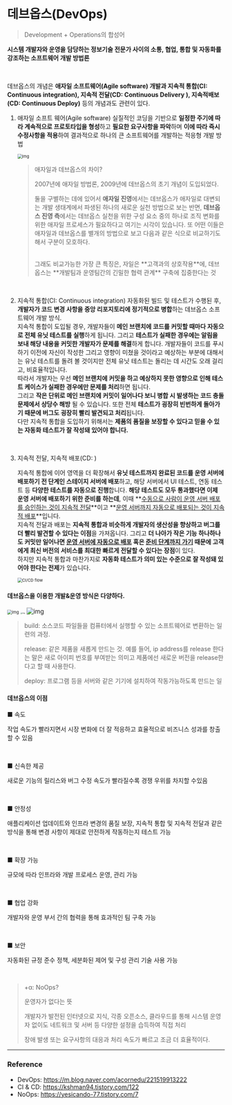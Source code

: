 # 데브옵스(DevOps)

>  Development + Operations의 합성어

 **시스템 개발자와 운영을 담당하는 정보기술 전문가 사이의 소통, 협업, 통합 및 자동화를 강조하는 소프트웨어 개발 방법론**

<br>

데브옵스의 개념은 **애자일 소프트웨어(Agile software) 개발과 지속적 통합(CI: Continuous integration), 지속적 전달(CD: Continuous Delivery ), 지속적배보(CD: Continuous Deploy)** 등의 개념과도 관련이 있다.

1. 애자일 소프트 웨어(Agile software)
    실질적인 코딩을 기반으로 **일정한 주기에 따라 계속적으로 프로토타입을 형성**하고 **필요한 요구사항을 파악**하며 **이에 따라 즉시 수정사항을 적용**하여 결과적으로 하나의 큰 소프트웨어를 개발하는 적응형 개발 방법  

   <img src="https://mblogthumb-phinf.pstatic.net/MjAxOTA0MjJfMTg2/MDAxNTU1OTE5MjgxODY0.UKN7dcZBYMhDrK3EzW-koh9ib4hNa6Wi2q6p_YBlCtog.6vLIqAzIo04afAosDZ5_n4_JdpFO242S5uZl8kMDVbcg.JPEG.acornedu/%EC%9D%B4%EB%AF%B8%EC%A7%803.jpg?type=w800" alt="img" style="zoom:67%;" />

   > 애자일과 데브옵스의 차이?
   >
   > 2007년에 애자일 방법론, 2009년에 데브옵스의 초기 개념이 도입되었다.
   >
   > 둘을 구별하는 데에 있어서 **애자일 진영**에서는 데브옵스가 애자일로 대변되는 개발 생태계에서 파생된 하나의 새로운 실천 방법으로 보는 반면, **데브옵스 진영 측**에서는 데브옵스 실천을 위한 구성 요소 중의 하나로 조직 변화를 위한 애자일 프로세스가 필요하다고 여기는 시각이 있습니다. 또 어떤 이들은 애자일과 데브옵스를 별개의 방법으로 보고 다음과 같은 식으로 비교하기도 해서 구분이 모호하다.
   >
   > <br>
   > 그래도 비교가능한 가장 큰 특징은,  
   > 자일은 **고객과의 상호작용**에, 데브옵스는 **개발팀과 운영팀간의 긴밀한 협력 관계** 구축에 집중한다는 것

   <br>

2. 지속적 통합(CI: Continuous integration)
    자동화된 빌드 및 테스트가 수행된 후, **개발자가 코드 변경 사항을 중앙 리포지토리에 정기적으로 병합**하는 데브옵스 소프트웨어 개발 방식.   
    지속적 통합이 도입될 경우, 개발자들이 **메인 브랜치에 코드를 커밋할 때마다 자동으로 전체 유닛 테스트를 실행**하게 됩니다. 그리고 **테스트가 실패한 경우에는 알림을 보내 해당 내용을 커밋한 개발자가 문제를 해결**하게 합니다. 개발자들이 코드를 푸시하기 이전에 자신이 작성한 그리고 영향이 미쳤을 것이라고 예상하는 부분에 대해서는 유닛 테스트를 돌려 볼 것이지만 전체 유닛 테스트는 돌리는 데 시간도 오래 걸리고, 비효율적입니다.   
   따라서 개발자는 우선 **메인 브랜치에 커밋을 하고 예상하지 못한 영향으로 인해 테스트 케이스가 실패한 경우에만 문제를 처리**하면 됩니다.  
    그리고 **작은 단위로 메인 브랜치에 커밋이 일어나다 보니 병합 시 발생하는 코드 충돌 문제에서 상당수 해방** 될 수 있습니다. 또한 전체 **테스트가 굉장히 빈번하게 돌아가기 때문에 버그도 굉장히 빨리 발견되고 처리**됩니다.    
    다만 지속적 통합을 도입하기 위해서는 **제품의 품질을 보장할 수 있다고 믿을 수 있는 자동화 테스트가 잘 작성돼 있어야 합니다.**

   <br>

3. 지속적 전달, 지속적 배포(CD: )

    지속적 통합에 이어 영역을 더 확장해서 **유닛 테스트까지 완료된 코드를 운영 서버에 배포하기 전 단계인 스테이지 서버에 배포**하고, 해당 서버에서 UI 테스트, 연동 테스트 등 **다양한 테스트를 자동으로 진행**합니다. **해당 테스트도 모두 통과했다면 이제 운영 서버에 배포하기 위한 준비를 하는데**, 이때 **<u>수동으로 사람이 운영 서버 배포를 승인하는 것이 지속적 전달</u>**이고 **<u>운영 서버까지 자동으로 배포되는 것이 지속적 배포</u>**입니다.  
    지속적 전달과 배포는 **지속적 통합과 비슷하게 개발자의 생산성을 향상하고 버그를 더 빨리 발견할 수 있다는 이점**을 가져옵니다. 그리고 **더 나아가 작은 기능 하나하나도 커밋만 일어나면 <u>운영 서버에 자동으로 배포</u> 혹은 <u>준비 단계까지 가기</u> 때문에 고객에게 최신 버전의 서비스를 최대한 빠르게 전달할 수 있다는 장점**이 있다.   
    하지만 지속적 통합과 마찬가지로 **자동화 테스트가 의미 있는 수준으로 잘 작성돼 있어야 한다는 전제**가 있습니다.  

   <img src="https://www.redhat.com/cms/managed-files/ci-cd-flow-desktop_1.png" alt="CI/CD flow" style="zoom:67%;" />

#### 데브옵스을 이용한 개발&운영 방식은 다양하다.



<img src="https://mblogthumb-phinf.pstatic.net/MjAxOTA0MjJfNDkg/MDAxNTU1OTE5MTQxNTYz.x27cIz_skLfoLu6fmpaa8WgOATYpR2kreJ584oq4jtwg.7eraCTdUja3mZ2ufs_yWYGiOIkZ6Er0NeaWwJWU253Eg.PNG.acornedu/%EC%9D%B4%EB%AF%B8%EC%A7%802.png?type=w800" alt="img" style="zoom:67%;" />





<img src="https://upload.wikimedia.org/wikipedia/commons/thumb/0/05/Devops-toolchain.svg/1920px-Devops-toolchain.svg.png" alt="img" style="zoom: 25%;" />

<img src="https://img1.daumcdn.net/thumb/R1280x0/?scode=mtistory2&fname=http%3A%2F%2Fcfile5.uf.tistory.com%2Fimage%2F993E96495BC3B6B90ECD25" alt="img" style="zoom: 100%;" />

> build: 소스코드 파일들을 컴퓨터에서 실행할 수 있는 소프트웨어로 변환하는 일련의 과정.
>
> release: 같은 제품을 새롭게 만드는 것. 예를 들어, ip address를 release  한다는 말은 새로 아이피 번호를 부여받는 의미고 제품에선 새로운 버전을 release한다고 할 때 사용한다.
>
> deploy: 프로그램 등을 서버와 같은 기기에 설치하여 작동가능하도록 만드는 일



#### 데브옵스의 이점

■ 속도

작업 속도가 빨라지면서 시장 변화에 더 잘 적응하고 효율적으로 비즈니스 성과를 창출할 수 있음

<br>

■ 신속한 제공

새로운 기능의 릴리스와 버그 수정 속도가 빨라질수록 경쟁 우위를 차지할 수있음

<br>

■ 안정성

애플리케이션 업데이트와 인프라 변경의 품질 보장, 지속적 통합 및 지속적 전달과 같은 방식을 통해 변경 사항이 제대로 안전하게 작동하는지 테스트 가능

<br>

■ 확장 가능

규모에 따라 인프라와 개발 프로세스 운영, 관리 가능

<br>

■ 협업 강화

개발자와 운영 부서 간의 협력을 통해 효과적인 팀 구축 가능

<br>

■ 보안

자동화된 규정 준수 정책, 세분화된 제어 및 구성 관리 기술 사용 가능

<br>



> +α: NoOps?
>
> 운영자가 없다는 뜻
>
>   개발자가 발전된 인터넷으로 지식, 각종 오픈소스, 클라우드를 통해 시스템 운영자 없이도 네트워크 및 서버 등 다양한 설정을 습득하여 직접 처리
>
>   장애 발생 또는 요구사항의 대응과 처리 속도가 빠르고 조금 더 효율적이다.

---

### Reference

- DevOps: https://m.blog.naver.com/acornedu/221519913222
- CI & CD: https://kshman94.tistory.com/122
- NoOps: https://yesicando-77.tistory.com/7